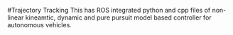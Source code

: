 #Trajectory Tracking
This has ROS integrated python and cpp files of non-linear kineamtic, dynamic and pure pursuit model based controller for autonomous vehicles. 
